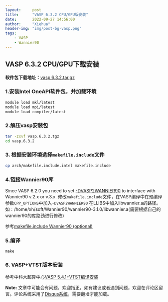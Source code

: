 ```yaml
---
layout:     post
title:      "VASP 6.3.2 CPU/GPU版安装"
date:       2022-09-27 14:56:00
author:     "Xiehua"
header-img: "img/post-bg-vasp.png"
tags:
    - VASP
    - Wannier90
---
```

## VASP 6.3.2 CPU/GPU下载安装

**软件包下载地址：**[vasp.6.3.2.tar.gz][2]

### 1.安装Intel OneAPI软件包，并加载环境

```bash
module load mkl/latest
module load mpi/latest
module load compiler/latest
```

### 2.解压vasp安装包

```bash
tar -zxvf vasp.6.3.2.tgz
cd vasp.6.3.2
```

### 3. 根据安装环境选择`makefile.include`文件

```bash
cp arch/makefile.include.intel makefile.include
```

### 4.链接Wannier90库

Since VASP 6.2.0 you need to set [-DVASP2WANNIER90][4] to interface with Wannier90 v.2.x or v.3.x.
修改`makefile.include`文件，在VASP编译中在预编译参数`CPP_OPTIONS`中加入`-DVASP2WANNIER90`
在LLIBS中加入libwannier.a的路径。如：/home/xh/soft/Wannier90/wannier90-3.1.0/libwannier.a(需要根据自己的wannier90的库路劲进行修改)

参考[makefile.include Wannier90 (optional)][5]

### 5.编译

`make`

### 6. VASP+VTST版本安装  

参考中科大超算中心[VASP 5.4.1+VTST编译安装][3]

**Note:** 文章中可能会有问题，欢迎指正，如有建议或者遇到问题，欢迎在评论区留言。评论系统采用了[Disqus系统][1]，需要翻墙才能加载。

[1]:https://disqus.com/
[2]:https://stnuceducn-my.sharepoint.com/:u:/g/personal/1007034138_st_nuc_edu_cn/ERd-e349ISVJiFBOZXPbC1EBAcfTrXEJKdahLbPEBknsZA?e=2fKBIP
[3]:https://scc.ustc.edu.cn/2017/0330/c398a182092/page.htm
[4]:https://www.vasp.at/wiki/index.php/Precompiler_options#-DVASP2WANNIER90_and_-DVASP2WANNIER90v2
[5]:https://www.vasp.at/wiki/index.php/Makefile.include#Wannier90_.28optional.29
